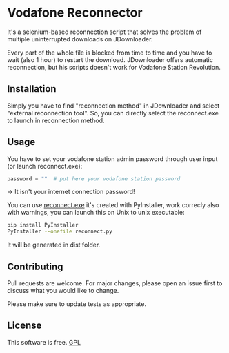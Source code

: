 # Vodafone Reconnector

It's a selenium-based reconnection script that solves the problem of multiple uninterrupted downloads on JDownloader.

Every part of the whole file is blocked from time to time and you have to wait (also 1 hour) to restart the download. JDownloader offers automatic reconnection, but his scripts doesn't work for Vodafone Station Revolution.


## Installation

Simply you have to find "reconnection method" in JDownloader and select "external reconnection tool". So, you can directly select the reconnect.exe to launch in reconnection method. 

## Usage
You have to set your vodafone station admin password through user input (or launch reconnect.exe):
```python
password = ""  # put here your vodafone station password
```
-> It isn't your internet connection password! 

You can use [reconnect.exe](https://github.com/GiuseppeLG/JDownloader-Vodafone-Reconnector/tree/master/dist)
it's created with PyInstaller, work correcly also with warnings, you can launch this on Unix to unix executable:
```bash
pip install PyInstaller
PyInstaller --onefile reconnect.py
```
It will be generated in dist folder.

## Contributing
Pull requests are welcome. For major changes, please open an issue first to discuss what you would like to change.

Please make sure to update tests as appropriate.

## License
This software is free.
[GPL](http://www.gnu.org/licenses/gpl.html)
